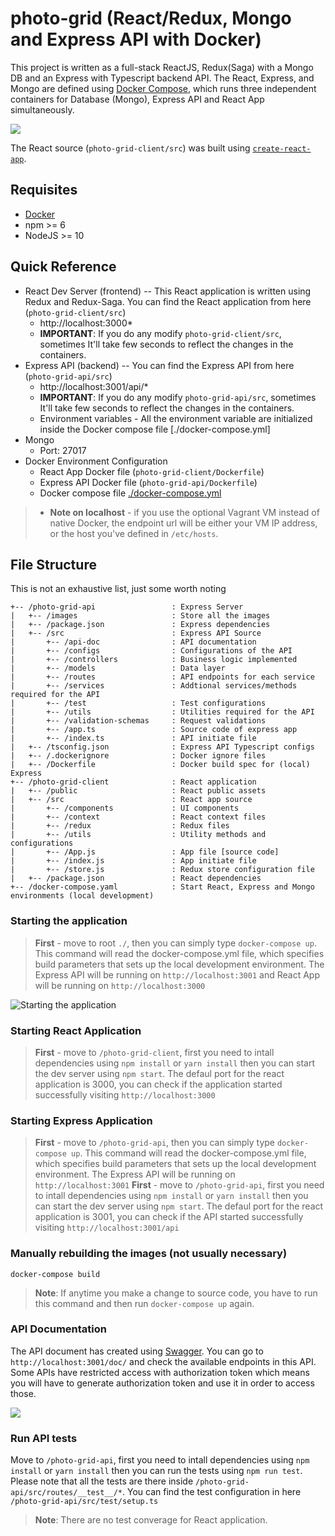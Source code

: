 # photo-grid (React/Redux, Mongo and Express API with Docker)

This project is written as a full-stack ReactJS, Redux(Saga) with a Mongo DB and an Express with Typescript backend API. The React, Express, and Mongo are defined using [Docker Compose](https://docs.docker.com/compose/), which runs three independent containers for Database (Mongo), Express API and React App simultaneously.

![](https://github.com/sameera9th/custom-photo-gird/blob/main/readme-gif/demo.gif?raw=true)

The React source (`photo-grid-client/src`) was built using [`create-react-app`](https://reactjs.org/docs/create-a-new-react-app.html).

## Requisites
* [Docker](https://docs.docker.com/)
* npm >= 6
* NodeJS >= 10

## Quick Reference
* React Dev Server (frontend) -- This React application is written using Redux and Redux-Saga. You can find the React application from here (`photo-grid-client/src`)
    * http://localhost:3000*
     * **IMPORTANT**: If you do any modify `photo-grid-client/src`, sometimes It'll take few seconds to reflect the changes in the containers.
* Express API (backend) -- You can find the Express API from here (`photo-grid-api/src`)
    * http://localhost:3001/api/*
    * **IMPORTANT**: If you do any modify `photo-grid-api/src`, sometimes It'll take few seconds to reflect the changes in the containers.
    * Environment variables - All the environment variable are initialized inside the Docker compose file [./docker-compose.yml]
* Mongo
  * Port: 27017
* Docker Environment Configuration
  * React App Docker file  (`photo-grid-client/Dockerfile`)
  * Express API Docker file  (`photo-grid-api/Dockerfile`)
  * Docker compose file [./docker-compose.yml](docker-compose.yml)

> * **Note on localhost** - if you use the optional Vagrant VM instead of native Docker, the endpoint url will be either your VM IP address, or the host you've defined in `/etc/hosts`.

## File Structure
This is not an exhaustive list, just some worth noting
```
+-- /photo-grid-api                 : Express Server
|   +-- /images                     : Store all the images
|   +-- /package.json               : Express dependencies
|   +-- /src                        : Express API Source
|       +-- /api-doc                : API documentation
|       +-- /configs                : Configurations of the API
|       +-- /controllers            : Business logic implemented
|       +-- /models                 : Data layer
|       +-- /routes                 : API endpoints for each service
|       +-- /services               : Addtional services/methods required for the API
|       +-- /test                   : Test configurations
|       +-- /utils                  : Utilities required for the API
|       +-- /validation-schemas     : Request validations
|       +-- /app.ts                 : Source code of express app
|       +-- /index.ts               : API initiate file
|   +-- /tsconfig.json              : Express API Typescript configs
|   +-- /.dockerignore              : Docker ignore files
|   +-- /Dockerfile                 : Docker build spec for (local) Express
+-- /photo-grid-client              : React application
|   +-- /public                     : React public assets
|   +-- /src                        : React app source
|       +-- /components             : UI components
|       +-- /context                : React context files
|       +-- /redux                  : Redux files
|       +-- /utils                  : Utility methods and configurations
|       +-- /App.js                 : App file [source code]
|       +-- /index.js               : App initiate file
|       +-- /store.js               : Redux store configuration file
|   +-- /package.json               : React dependencies
+-- /docker-compose.yaml            : Start React, Express and Mongo environments (local development)
```
### Starting the application

> **First** - move to root `./`, then you can simply type `docker-compose up`. This command will read the docker-compose.yml file, which specifies build parameters that sets up the local development environment. The Express API will be running on `http://localhost:3001` and React App will be running on `http://localhost:3000`

![Starting the application](https://s3.gifyu.com/images/screen-capture_uIqk2TFu_5eod.gif)

### Starting React Application

> **First** - move to `/photo-grid-client`, first you need to intall dependencies using `npm install` or `yarn install` then you can start the dev server using `npm start`. The defaul port for the react application is 3000, you can check if the application started successfully visiting `http://localhost:3000`

### Starting Express Application

> **First** - move to `/photo-grid-api`, then you can simply type `docker-compose up`. This command will read the docker-compose.yml file, which specifies build parameters that sets up the local development environment. The Express API will be running on `http://localhost:3001`
> **First** - move to `/photo-grid-api`, first you need to intall dependencies using `npm install` or `yarn install` then you can start the dev server using `npm start`. The defaul port for the react application is 3001, you can check if the API started successfully visiting `http://localhost:3001/api`

### Manually rebuilding the images (not usually necessary)
`docker-compose build`
> **Note**: If anytime you make a change to source code, you have to run this command and then run `docker-compose up` again.

### API Documentation
The API document has created using [Swagger](https://swagger.io/). You can go to `http://localhost:3001/doc/` and check the available endpoints in this API. Some APIs have restricted access with authorization token which means you will have to generate authorization token and use it in order to access those.

![](https://github.com/sameera9th/custom-photo-gird/blob/main/readme-gif/swagger.gif?raw=true)

### Run API tests

Move to `/photo-grid-api`, first you need to intall dependencies using `npm install` or `yarn install` then you can run the tests using `npm run test`. Please note that all the tests are there inside `/photo-grid-api/src/routes/__test__/*`. You can find the test configuration in here `/photo-grid-api/src/test/setup.ts`

> **Note**: There are no test converage for React application.